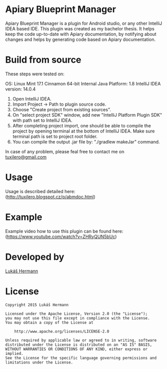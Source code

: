 Apiary Blueprint Manager
===============================

Apiary Blueprint Manager is a plugin for Android studio, or any other 
IntelliJ IDEA based IDE. This plugin was created as my bachelor thesis. 
It helps keep the code up-to-date with Apiary documentation, by notifying 
about changes and helps by generating code based on Apiary documentation.

Build from source
=================

These steps were tested on:

OS: Linux Mint 17.1 Cinnamon 64-bit
Internal Java Platform: 1.8
IntelliJ IDEA version: 14.0.4

1) Open IntelliJ IDEA.
2) Import Project -> Path to plugin source code.
3) Choose "Create project from existing sources".
4) On "select project SDK" window, add new "IntelliJ Platform Plugin SDK" with path set to IntelliJ IDEA.
5) After completing project import, one should be able to compile the project by opening terminal at the bottom of IntelliJ IDEA. Make sure terminal path is set to project root folder.
6) You can compile the output .jar file by: "./gradlew makeJar" command.

In case of any problem, please feal free to contact me on [tuxilero@gmail.com](tuxilero@gmail.com)

Usage
=====

Usage is described detailed here:
(http://tuxilero.blogspot.cz/p/abmdoc.html)

Example
=======

Example video how to use this plugin can be found here:
(https://www.youtube.com/watch?v=ZHRyQUN5bUc)


Developed by
============

[Lukáš Hermann](http://tuxilero.blogspot.cz/)

License
=======

    Copyright 2015 Lukáš Hermann

    Licensed under the Apache License, Version 2.0 (the "License");
    you may not use this file except in compliance with the License.
    You may obtain a copy of the License at

        http://www.apache.org/licenses/LICENSE-2.0

    Unless required by applicable law or agreed to in writing, software
    distributed under the License is distributed on an "AS IS" BASIS,
    WITHOUT WARRANTIES OR CONDITIONS OF ANY KIND, either express or implied.
    See the License for the specific language governing permissions and
    limitations under the License.
